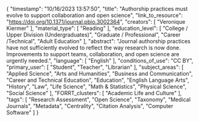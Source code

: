 {
    "timestamp": "10/16/2023 13:57:50",
    "title": "Authorship practices must evolve to support collaboration and open science",
    "link_to_resource": "https://doi.org/10.1371/journal.pbio.3002364",
    "creators": [
        "Veronique Kiermer"
    ],
    "material_type": [
        "Reading"
    ],
    "education_level": [
        "College / Upper Division (Undergraduates)",
        "Graduate / Professional",
        "Career /Technical",
        "Adult Education"
    ],
    "abstract": "Journal authorship practices have not sufficiently evolved to reflect the way research is now done. Improvements to support teams, collaboration, and open science are urgently needed.",
    "language": [
        "English"
    ],
    "conditions_of_use": "CC BY",
    "primary_user": [
        "Student",
        "Teacher",
        "Librarian"
    ],
    "subject_areas": [
        "Applied Science",
        "Arts and Humanities",
        "Business and Communication",
        "Career and Technical Education",
        "Education",
        "English Language Arts",
        "History",
        "Law",
        "Life Science",
        "Math & Statistics",
        "Physical Science",
        "Social Science"
    ],
    "FORRT_clusters": [
        "Academic Life and Culture"
    ],
    "tags": [
        "Research Assessment",
        "Open Science",
        "Taxonomy",
        "Medical Journals",
        "Metadata",
        "Centrality",
        "Citation Analysis",
        "Computer Software"
    ]
}